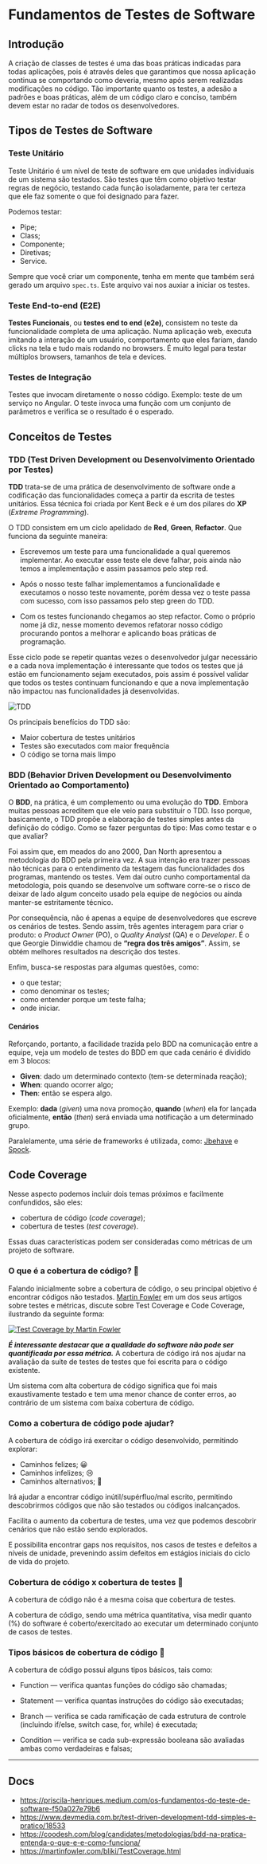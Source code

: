 # Fundamentos de Testes de Software

## Introdução

A criação de classes de testes é uma das boas práticas indicadas para todas aplicações, pois é através deles que garantimos que nossa aplicação continua se comportando como deveria, mesmo após serem realizadas modificações no código. Tão importante quanto os testes, a adesão a padrões e boas práticas, além de um código claro e conciso, também devem estar no radar de todos os desenvolvedores.

## Tipos de Testes de Software

### Teste Unitário

Teste Unitário é um nível de teste de software em que unidades individuais de um sistema são testados. São testes que têm como objetivo testar regras de negócio, testando cada função isoladamente, para ter certeza que ele faz somente o que foi designado para fazer.

Podemos testar:

- Pipe;
- Class;
- Componente;
- Diretivas;
- Service.

Sempre que você criar um componente, tenha em mente que também será gerado um arquivo `spec.ts`. Este arquivo vai nos auxiar a iniciar os testes.

### Teste End-to-end (E2E)

**Testes Funcionais**, ou **testes end to end (e2e)**, consistem no teste da funcionalidade completa de uma aplicação. Numa aplicação web, executa imitando a interação de um usuário, comportamento que eles fariam, dando clicks na tela e tudo mais rodando no browsers. É muito legal para testar múltiplos browsers, tamanhos de tela e devices.

### Testes de Integração

Testes que invocam diretamente o nosso código. Exemplo: teste de um serviço no Angular. O teste invoca uma função com um conjunto de parâmetros e verifica se o
resultado é o esperado.

## Conceitos de Testes

### TDD (Test Driven Development ou Desenvolvimento Orientado por Testes)

**TDD** trata-se de uma prática de desenvolvimento de software onde a codificação das funcionalidades começa a partir da escrita de testes unitários. Essa técnica foi criada por Kent Beck e é um dos pilares do **XP** (*Extreme Programming*).

O TDD consistem em um ciclo apelidado de **Red**, **Green**, **Refactor**. Que funciona da seguinte maneira:

- Escrevemos um teste para uma funcionalidade a qual queremos implementar. Ao executar esse teste ele deve falhar, pois ainda não temos a implementação e assim passamos pelo step red.

- Após o nosso teste falhar implementamos a funcionalidade e executamos o nosso teste novamente, porém dessa vez o teste passa com sucesso, com isso passamos pelo step green do TDD.

- Com os testes funcionando chegamos ao step refactor. Como o próprio nome já diz, nesse momento devemos refatorar nosso código procurando pontos a melhorar e aplicando boas práticas de programação.

Esse ciclo pode se repetir quantas vezes o desenvolvedor julgar necessário e a cada nova implementação é interessante que todos os testes que já estão em funcionamento sejam executados, pois assim é possível validar que todos os testes continuam funcionando e que a nova implementação não impactou nas funcionalidades já desenvolvidas.

![TDD](https://res.cloudinary.com/practicaldev/image/fetch/s--b9FjzOmj--/c_limit%2Cf_auto%2Cfl_progressive%2Cq_66%2Cw_880/https://dev-to-uploads.s3.amazonaws.com/uploads/articles/5ryscmqtvkgmbh6ihg3k.gif)

Os principais benefícios do TDD são:

- Maior cobertura de testes unitários
- Testes são executados com maior frequência
- O código se torna mais limpo

### BDD (Behavior Driven Development ou Desenvolvimento Orientado ao Comportamento)

O **BDD**, na prática, é um complemento ou uma evolução do **TDD**. Embora muitas pessoas acreditem que ele veio para substituir o TDD. Isso porque, basicamente, o TDD propõe a elaboração de testes simples antes da definição do código. Como se fazer perguntas do tipo: Mas como testar e o que avaliar?

Foi assim que, em meados do ano 2000, Dan North apresentou a metodologia do BDD pela primeira vez. A sua intenção era trazer pessoas não técnicas para o entendimento da testagem das funcionalidades dos programas, mantendo os testes. Vem daí outro cunho comportamental da metodologia, pois quando se desenvolve um software corre-se o risco de deixar de lado algum conceito usado pela equipe de negócios ou ainda manter-se estritamente técnico.

Por consequência, não é apenas a equipe de desenvolvedores que escreve os cenários de testes. Sendo assim, três agentes interagem para criar o produto: o *Product Owner* (PO), o *Quality Analyst* (QA) e o *Developer*. É o que Georgie Dinwiddie chamou de **“regra dos três amigos”**. Assim, se obtém melhores resultados na descrição dos testes.

Enfim, busca-se respostas para algumas questões, como:

- o que testar;
- como denominar os testes;
- como entender porque um teste falha;
- onde iniciar.

#### Cenários

Reforçando, portanto, a facilidade trazida pelo BDD na comunicação entre a equipe, veja um modelo de testes do BDD em que cada cenário é dividido em 3 blocos:

- **Given**: dado um determinado contexto (tem-se determinada reação);
- **When**: quando ocorrer algo;
- **Then**: então se espera algo.

Exemplo: **dada** (*given*) uma nova promoção, **quando** (*when*) ela for lançada oficialmente, **então** (*then*) será enviada uma notificação a um determinado grupo.

Paralelamente, uma série de frameworks é utilizada, como: [Jbehave](https://jbehave.org/) e [Spock](https://spockframework.org/).

## Code Coverage

Nesse aspecto podemos incluir dois temas próximos e facilmente confundidos, são eles:

- cobertura de código (*code coverage*);
- cobertura de testes (*test coverage*).

Essas duas características podem ser consideradas como métricas de um projeto de software.

### O que é a cobertura de código? 🤔

Falando inicialmente sobre a cobertura de código, o seu principal objetivo é encontrar códigos não testados. [Martin Fowler](https://martinfowler.com/) em um dos seus artigos sobre testes e métricas, discute sobre Test Coverage e Code Coverage, ilustrando da seguinte forma:

[![Test Coverage by Martin Fowler](https://miro.medium.com/v2/resize:fit:640/format:webp/1*vGhUwssoIgs2W0MoiQm2hg.png)](https://www.martinfowler.com/bliki/TestCoverage.html)

***É interessante destacar que a qualidade do software não pode ser quantificada por essa métrica.*** A cobertura de código irá nos ajudar na avaliação da suíte de testes de testes que foi escrita para o código existente.

Um sistema com alta cobertura de código significa que foi mais exaustivamente testado e tem uma menor chance de conter erros, ao contrário de um sistema com baixa cobertura de código.

### Como a cobertura de código pode ajudar?

A cobertura de código irá exercitar o código desenvolvido, permitindo explorar:

- Caminhos felizes; 😀
- Caminhos infelizes; 😢
- Caminhos alternativos; 🤨

Irá ajudar a encontrar código inútil/supérfluo/mal escrito, permitindo descobrirmos códigos que não são testados ou códigos inalcançados.

Facilita o aumento da cobertura de testes, uma vez que podemos descobrir cenários que não estão sendo explorados.

E possibilita encontrar gaps nos requisitos, nos casos de testes e defeitos a níveis de unidade, prevenindo assim defeitos em estágios iniciais do ciclo de vida do projeto.

### Cobertura de código x cobertura de testes 🧐

A cobertura de código não é a mesma coisa que cobertura de testes.

A cobertura de código, sendo uma métrica quantitativa, visa medir quanto (%) do software é coberto/exercitado ao executar um determinado conjunto de casos de testes.

### Tipos básicos de cobertura de código 📖

A cobertura de código possui alguns tipos básicos, tais como:

- Function — verifica quantas funções do código são chamadas;

- Statement — verifica quantas instruções do código são executadas;

- Branch — verifica se cada ramificação de cada estrutura de controle (incluindo if/else, switch case, for, while) é executada;

- Condition — verifica se cada sub-expressão booleana são avaliadas ambas como verdadeiras e falsas;

---

## Docs

- <https://priscila-henriques.medium.com/os-fundamentos-do-teste-de-software-f50a027e79b6>
- <https://www.devmedia.com.br/test-driven-development-tdd-simples-e-pratico/18533>
- <https://coodesh.com/blog/candidates/metodologias/bdd-na-pratica-entenda-o-que-e-e-como-funciona/>
- <https://martinfowler.com/bliki/TestCoverage.html>
